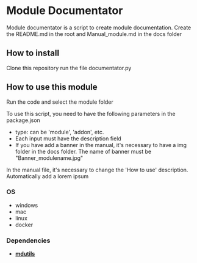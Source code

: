 
# Module Documentator
  
Module documentator is a script to create module documentation. Create the README.md in the root and Manual_module.md in the docs folder

## How to install
  
Clone this repository run the file documentator.py

## How to use this module

Run the code and select the module folder
  
To use this script, you need to have the following parameters in the package.json
- type: can be 'module', 'addon', etc.
- Each input must have the description field
- If you have add a banner in the manual, it's necessary to have a img folder in the docs folder. The name of banner must be "Banner_modulename.jpg"

In the manual file, it's necessary to change the 'How to use' description. Automatically add a lorem ipsum

### OS

- windows
- mac
- linux
- docker

### Dependencies
- [**mdutils**](https://pypi.org/project/mdutils/)